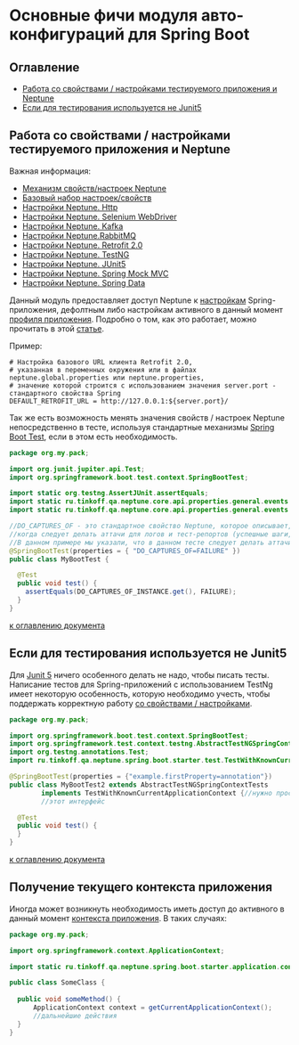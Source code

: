 # Основные фичи модуля авто-конфигураций для Spring Boot 

## Оглавление

- [Работа со свойствами / настройками тестируемого приложения и Neptune](#Работа-со-свойствами--настройками-тестируемого-приложения-и-neptune)
- [Если для тестирования используется не Junit5](#Если-для-тестирования-используется-не-junit5)

## Работа со свойствами / настройками тестируемого приложения и Neptune

Важная информация:

- [Механизм свойств/настроек Neptune](./../../../core.api/doc/rus/SETTINGS.MD)
- [Базовый набор настроек/свойств](./../../../core.api/doc/rus/SETTINGS.MD#Основной-набор-настроексвойств)
- [Настройки Neptune. Http](./../../../http.api/doc/rus/SETTINGS.MD)
- [Настройки Neptune. Selenium WebDriver](./../../../selenium/doc/rus/SETTINGS.MD)
- [Настройки Neptune. Kafka](./../../../kafka/doc/rus/SETTINGS.MD)
- [Настройки Neptune.RabbitMQ](./../../../rabbit.mq/doc/rus/SETTINGS.MD)
- [Настройки Neptune. Retrofit 2.0](./../../../retrofit2/doc/rus/SETTINGS.MD)
- [Настройки Neptune. TestNG](./../../../testng.integration/doc/rus/README.MD#Настройки)
- [Настройки Neptune. JUnit5](./../../../jupiter.integration/doc/rus/README.MD#Настройки)
- [Настройки Neptune. Spring Mock MVC](./../../../spring.mock.mvc/doc/rus/SETTINGS.MD)
- [Настройки Neptune. Spring Data](./../../../spring.data/doc/rus/README.MD#Настройки)


Данный модуль предоставляет доступ Neptune к [настройкам](https://docs.spring.io/spring-boot/docs/current/reference/html/features.html#features.external-config) Spring-приложения,
дефолтным либо настройкам активного в данный момент [профиля приложения](https://docs.spring.io/spring-boot/docs/current/reference/html/features.html#features.profiles). 
Подробно о том, как это работает, можно прочитать в этой [статье](./../../../core.api/doc/rus/SETTINGS.MD#Повторное-использование-настроек).

Пример: 

```properties
# Настройка базового URL клиента Retrofit 2.0, 
# указанная в переменных окружения или в файлах neptune.global.properties или neptune.properties,
# значение которой строится с использованием значения server.port - стандартного свойства Spring
DEFAULT_RETROFIT_URL = http://127.0.0.1:${server.port}/
```

Так же есть возможность менять значения свойств / настроек Neptune непосредственно в тесте, используя 
стандартные механизмы [Spring Boot Test](https://spring.io/guides/gs/testing-web/), если в этом есть необходимость.

```java
package org.my.pack;

import org.junit.jupiter.api.Test;
import org.springframework.boot.test.context.SpringBootTest;

import static org.testng.AssertJUnit.assertEquals;
import static ru.tinkoff.qa.neptune.core.api.properties.general.events.CapturedEvents.FAILURE;
import static ru.tinkoff.qa.neptune.core.api.properties.general.events.DoCapturesOf.DO_CAPTURES_OF_INSTANCE;

//DO_CAPTURES_OF - это стандартное свойство Neptune, которое описывает,
//когда следует делать аттачи для логов и тест-репортов (успешные шаги, неуспешные, или во всех случаях).
//В данном примере мы указали, что в данном тесте следует делать аттачи для неуспешных шагов
@SpringBootTest(properties = { "DO_CAPTURES_OF=FAILURE" })
public class MyBootTest {

  @Test
  public void test() {
    assertEquals(DO_CAPTURES_OF_INSTANCE.get(), FAILURE);
  }
}
```

[к оглавлению документа](#Оглавление)

## Если для тестирования используется не Junit5

Для [Junit 5](https://junit.org/junit5/docs/current/user-guide/) ничего особенного делать не надо, 
чтобы писать тесты. Написание тестов для Spring-приложений с использованием TestNg имеет некоторую 
особенность, которую необходимо учесть, чтобы поддержать корректную работу [со свойствами / настройками](#Работа-со-свойствами--настройками-тестируемого-приложения-и-Neptune).

```java
package org.my.pack;

import org.springframework.boot.test.context.SpringBootTest;
import org.springframework.test.context.testng.AbstractTestNGSpringContextTests;
import org.testng.annotations.Test;
import ru.tinkoff.qa.neptune.spring.boot.starter.test.TestWithKnownCurrentApplicationContext;

@SpringBootTest(properties = {"example.firstProperty=annotation"})
public class MyBootTest2 extends AbstractTestNGSpringContextTests
        implements TestWithKnownCurrentApplicationContext {//нужно просто имплементить
        //этот интерфейс

  @Test
  public void test() {
  }
}
```

[к оглавлению документа](#Оглавление)


## Получение текущего контекста приложения

Иногда может возникнуть необходимость иметь доступ до активного в данный момент [контекста приложения](https://docs.spring.io/spring-framework/docs/current/javadoc-api/org/springframework/context/ApplicationContext.html).
В таких случаях:


```java
package org.my.pack;

import org.springframework.context.ApplicationContext;

import static ru.tinkoff.qa.neptune.spring.boot.starter.application.contexts.CurrentApplicationContextTestExecutionListener.getCurrentApplicationContext;

public class SomeClass {
    
  public void someMethod() {
      ApplicationContext context = getCurrentApplicationContext();
      //дальнейшие действия
  }
}
```